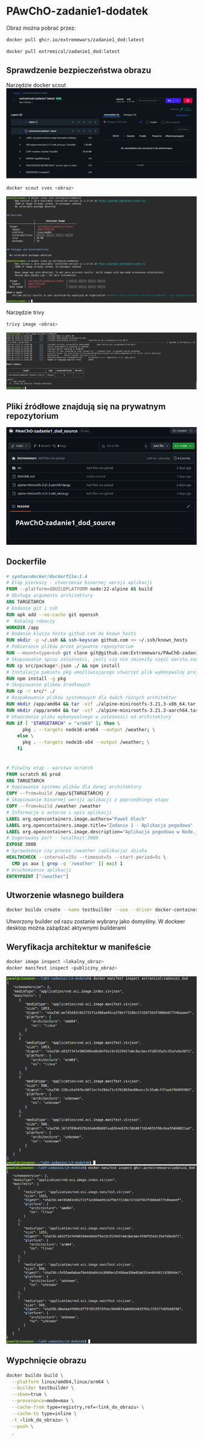 # PAwChO-zadanie1-dodatek

Obraz można pobrać przez:
```bash
docker pull ghcr.io/extremewars/zadanie1_dod:latest
```
```bash
docker pull extremical/zadanie1_dod:latest
```

## Sprawdzenie bezpieczeństwa obrazu

Narzędzie docker scout
![Polecenie docker scout](./zdjecia/docker_scout.png)

```bash
docker scout cves <obraz>
```

![Interfejs docker scout](./zdjecia/docker_scout_cli.png)

Narzędzie trivy
```bash
trivy image <obraz>
```

![Polecenie docker trivy](./zdjecia/docker_trivy.png)

## Pliki źródłowe znajdują się na prywatnym repozytorium

![Prywatne repozytorium](./zdjecia/private_repo.png)

## Dockerfile

```dockerfile
# syntax=docker/dockerfile:1.4
# Etap pierwszy - utworzenie binarnej wersji aplikacji
FROM --platform=$BUILDPLATFORM node:22-alpine AS build
# Obsługa argumentu architektury
ARG TARGETARCH
# Dodanie git i ssh
RUN apk add --no-cache git openssh
#  Katalog roboczy
WORKDIR /app
# Dodanie klucza hosta github.com do known_hosts
RUN mkdir -p ~/.ssh && ssh-keyscan github.com >> ~/.ssh/known_hosts
# Pobieranie plików przez prywatne repozytorium
RUN --mount=type=ssh git clone git@github.com:Extremewars/PAwChO-zadanie1_dod_source.git .
# Skopiowanie spisu zależności, jeśli się nie zmieniły część warstw zostanie pobrana z cache'a
RUN cp src/package*.json ./ && npm install
# Instalacja pakietu pkg umożliwiającego utworzyć plik wykonywalny projektu
RUN npm install -g pkg
# Skopiowanie plików źródłowych
RUN cp -r src/* ./
# Rozpakowanie plików systemowych dla dwóch różnych architektur
RUN mkdir /app/amd64 && tar -xzf ./alpine-minirootfs-3.21.3-x86_64.tar.gz -C /app/amd64 && rm ./alpine-minirootfs-3.21.3-x86_64.tar.gz
RUN mkdir /app/arm64 && tar -xzf ./alpine-minirootfs-3.21.3-aarch64.tar.gz -C /app/arm64 && rm ./alpine-minirootfs-3.21.3-aarch64.tar.gz
# Utworzenie pliku wykonywalnego w zależności od architektury
RUN if [ "$TARGETARCH" = "arm64" ]; then \
      pkg . --targets node16-arm64 --output /weather; \
    else \
      pkg . --targets node16-x64 --output /weather; \
    fi


# Finalny etap - warstwa scratch
FROM scratch AS prod
ARG TARGETARCH
# Kopiowanie systemu plików dla danej architektury
COPY --from=build /app/${TARGETARCH} /
# Skopiowanie binarnej wersji aplikacji z poprzedniego etapu
COPY --from=build /weather /weather
# Informacje o autorze i opis aplikacji
LABEL org.opencontainers.image.authors="Paweł Olech"
LABEL org.opencontainers.image.title="Zadanie 1 - Aplikacja pogodowa"
LABEL org.opencontainers.image.description="Aplikacja pogodowa w Node.js"
# Sugerowany port - localhost:3000
EXPOSE 3000
# Sprawdzenie czy proces /weather (aplikacja) działa
HEALTHCHECK --interval=15s --timeout=5s --start-period=5s \
  CMD ps aux | grep -q '/weather' || exit 1
# Uruchomienie aplikacji
ENTRYPOINT ["/weather"]
```

## Utworzenie własnego buildera

```bash
docker buildx create --name testbuilder --use --driver docker-container
```
Utworzony builder od razu zostanie wybrany jako domyślny. W dockeer desktop można zażądzać aktywnymi builderami 

## Weryfikacja architektur w manifeście

```bash
docker image inspect <lokalny_obraz>
docker manifest inspect <publiczny_obraz>
```
![docker manifest inspect](./zdjecia/docker_manifest_inspect.png)
![docker manifest inspect 2](./zdjecia/docker_manifest_inspect_2.png)

## Wypchnięcie obrazu

```bash
docker buildx build \
  --platform linux/amd64,linux/arm64 \
  --builder testbuilder \
  --sbom=true \
  --provenance=mode=max \
  --cache-from type=registry,ref=<link_do_obrazu> \
  --cache-to type=inline \
  -t <link_do_obrazu> \
  --push \
  .
```
